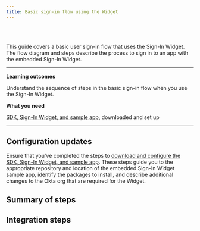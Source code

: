 ```yaml
---
title: Basic sign-in flow using the Widget
---
```


<div class="oie-embedded-sdk">

<ApiLifecycle access="ie" /><br>
<ApiLifecycle access="Limited GA" /><br>

<StackSelector class="cleaner-selector"/>

This guide covers a basic user sign-in flow that uses the Sign-In Widget. The flow diagram and steps describe the process to sign in to an app with the embedded Sign-In Widget.

---

**Learning outcomes**

Understand the sequence of steps in the basic sign-in flow when you use the Sign-In Widget.

**What you need**

[SDK, Sign-In Widget, and sample app](/docs/guides/oie-embedded-common-download-setup-app/), downloaded and set up

---

## Configuration updates

Ensure that you've completed the steps to [download and configure the SDK, Sign-In Widget, and sample app](/docs/guides/oie-embedded-common-download-setup-app/aspnet/main/). These steps guide you to the appropriate repository and location of the embedded Sign-In Widget sample app, identify the packages to install, and describe additional changes to the Okta org that are required for the Widget.

## Summary of steps

<StackSelector snippet="summaryofsteps" noSelector />

## Integration steps

<StackSelector snippet="integrationsteps" noSelector />

</div>
